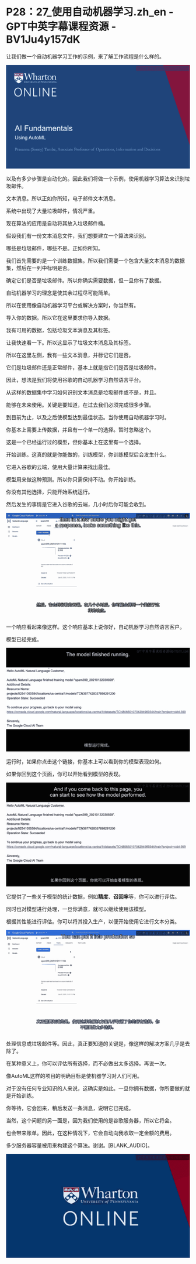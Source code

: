# P28：27_使用自动机器学习.zh_en - GPT中英字幕课程资源 - BV1Ju4y157dK

让我们做一个自动机器学习工作的示例，来了解工作流程是什么样的。

![](img/0d60ee873685b5150ec47929d8f3369d_1.png)

以及有多少步骤是自动化的。因此我们将做一个示例，使用机器学习算法来识别垃圾邮件。

文本消息。所以正如你所知，电子邮件文本消息。

系统中出现了大量垃圾邮件，情况严重。

现在算法的应用是自动将其放入垃圾邮件桶。

假设我们有一份文本消息文件，我们想要建立一个算法来识别。

哪些是垃圾邮件，哪些不是。正如你所知。

我们首先需要的是一个训练数据集。所以我们需要一个包含大量文本消息的数据集，然后在一列中标明是否。

确定它们是否是垃圾邮件。所以你确实需要数据，但一旦你有了数据。

自动机器学习的理念是使其余过程尽可能简单。

所以在使用像自动机器学习平台或解决方案时，你当然有。

导入你的数据。所以它在这里要求你导入数据。

我有可用的数据，包括垃圾文本消息及其标签。

让我快速看一下。所以这显示了垃圾文本消息及其标签。

所以在这里左侧，我有一些文本消息，并标记它们是否。

它们是垃圾邮件还是正常邮件，基本上就是指它们是否是垃圾邮件。

因此，想法是我们将使用谷歌的自动机器学习自然语言平台。

从这样的数据集中学习如何识别文本消息是垃圾邮件或不是，并且。

能够在未来使用。关键是要知道，在过去我们必须完成很多步骤。

到目前为止，以及之后使模型达到最佳状态。当你使用自动机器学习时。

你基本上需要上传数据，并且有一个单一的选择。暂时忽略这个。

这是一个已经运行过的模型，但你基本上在这里有一个选择。

开始训练。这真的就是你能做的，训练模型，你训练模型后会发生什么。

它进入谷歌的云端，使用大量计算来找出最佳。

模型用来做这种预测。所以你只需保持不动。你开始训练。

你没有其他选择，只能开始系统运行。

然后发生的事情是它进入谷歌的云端，几小时后你可能会收到。

![](img/0d60ee873685b5150ec47929d8f3369d_3.png)

一个响应看起来像这样。这个响应基本上说你好，自动机器学习自然语言客户。

模型已经完成。

![](img/0d60ee873685b5150ec47929d8f3369d_5.png)

运行时，如果你点击这个链接，你基本上可以看到你的模型表现如何。

如果你回到这个页面，你可以开始看到模型的表现。

![](img/0d60ee873685b5150ec47929d8f3369d_7.png)

它提供了一些关于模型的统计数据，例如**精度**、**召回率**等，你可以进行评估。

同时也对模型进行处理，一旦你满意，就可以继续使用该模型。

根据其性能进行评估。你可以将其投入生产，以便开始使用它进行文本分类。

![](img/0d60ee873685b5150ec47929d8f3369d_9.png)

处理信息或垃圾邮件等。因此，真正要知道的关键是，像这样的解决方案几乎是去除了。

在某种意义上，你可以评估所有选择，而不必做出太多选择。再说一次。

像AutoML这样的项目的明确目标是使机器学习对人们可用。

对于没有任何专业知识的人来说，这确实是如此。一旦你拥有数据，你所要做的就是开始训练。

你等待，它会回来，稍后发送一条消息，说明它已完成。

当然，这个问题的另一面是，因为我们使用的是谷歌服务器，所以它将会。

也会带来账单。因此，在这种情况下，它会自动向我收取一定金额的费用。

多少服务器容量被用来构建这个算法。谢谢。[BLANK_AUDIO]。

![](img/0d60ee873685b5150ec47929d8f3369d_11.png)
